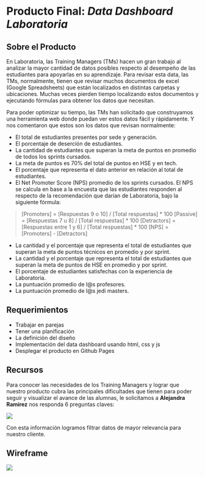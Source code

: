 # Producto Final: _Data Dashboard Laboratoria_

## Sobre el **Producto**
En Laboratoria, las Training Managers (TMs) hacen un gran trabajo al analizar la mayor cantidad de datos posibles respecto al desempeño de las estudiantes para apoyarlas en su aprendizaje. Para revisar esta data, las TMs, normalmente, tienen que revisar muchos documentos de excel (Google Spreadsheets) que están localizados en distintas carpetas y ubicaciones. Muchas veces pierden tiempo localizando estos documentos y ejecutando fórmulas para obtener los datos que necesitan.

Para poder optimizar su tiempo, las TMs han solicitado que construyamos una herramienta web donde puedan ver estos datos fácil y rápidamente. Y nos comentaron que estos son los datos que revisan normalmente:

* El total de estudiantes presentes por sede y generación.
* El porcentaje de deserción de estudiantes.
* La cantidad de estudiantes que superan la meta de puntos en promedio de todos los sprints cursados.
* La meta de puntos es 70% del total de puntos en HSE y en tech.
* El porcentaje que representa el dato anterior en relación al total de estudiantes.
* El Net Promoter Score (NPS) promedio de los sprints cursados. El NPS se calcula en base a la encuesta que las estudiantes responden al respecto de la recomendación que darían de Laboratoria, bajo la siguiente fórmula:

> [Promoters] = [Respuestas 9 o 10] / [Total respuestas] * 100
[Passive] = [Respuestas 7 u 8] / [Total respuestas] * 100
[Detractors] = [Respuestas entre 1 y 6] / [Total respuestas] * 100
[NPS] = [Promoters] - [Detractors]

* La cantidad y el porcentaje que representa el total de estudiantes que superan la meta de puntos técnicos en promedio y por sprint.
* La cantidad y el porcentaje que representa el total de estudiantes que superan la meta de puntos de HSE en promedio y por sprint.
* El porcentaje de estudiantes satisfechas con la experiencia de Laboratoria.
* La puntuación promedio de l@s profesores.
* La puntuación promedio de l@s jedi masters.

## Requerimientos

* Trabajar en parejas
* Tener una planificación
* La definición del diseño
* Implementación del data dashboard usando html, css y js
* Desplegar el producto en Github Pages

## Recursos

Para conocer las necesidades de los Training Managers y lograr que nuestro producto cubra las principales dificultades que tienen para poder seguir y visualizar el avance de las alumnas, le solicitamos a **Alejandra Ramirez** nos responda 6 preguntas claves:

![](assets/recursos/entrevista.png)

Con esta información logramos filtrar datos de mayor relevancia para nuestro cliente.

## Wireframe

![](assets/sketch_1024.png)


